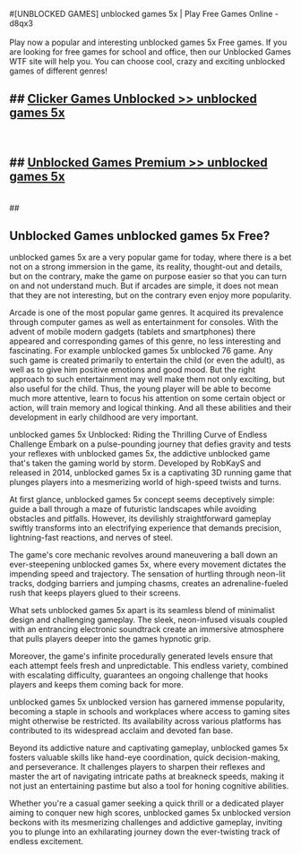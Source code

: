 #[UNBLOCKED GAMES] unblocked games 5x | Play Free Games Online - d8qx3 <br>
<br>
Play now a popular and interesting unblocked games 5x Free games. If you are looking for free games for school and office, then our Unblocked Games WTF site will help you. You can choose cool, crazy and exciting unblocked games of different genres!


## ##  [Clicker Games Unblocked >> unblocked games 5x](http://freeplayer.one?title=unblocked_games_5x&ref=22)
  <br>

##  ## [Unblocked Games Premium >> unblocked games 5x](http://freeplayer.one?title=unblocked_games_5x&ref=22)
  <br>
  ##



## Unblocked Games unblocked games 5x Free?

unblocked games 5x are a very popular game for today, where there is a bet not on a strong immersion in the game, its reality, thought-out and details, but on the contrary, make the game on purpose easier so that you can turn on and not understand much. But if arcades are simple, it does not mean that they are not interesting, but on the contrary even enjoy more popularity.

Arcade is one of the most popular game genres. It acquired its prevalence through computer games as well as entertainment for consoles. With the advent of mobile modern gadgets (tablets and smartphones) there appeared and corresponding games of this genre, no less interesting and fascinating. For example unblocked games 5x unblocked 76 game. Any such game is created primarily to entertain the child (or even the adult), as well as to give him positive emotions and good mood. But the right approach to such entertainment may well make them not only exciting, but also useful for the child. Thus, the young player will be able to become much more attentive, learn to focus his attention on some certain object or action, will train memory and logical thinking. And all these abilities and their development in early childhood are very important.

unblocked games 5x Unblocked: Riding the Thrilling Curve of Endless Challenge
Embark on a pulse-pounding journey that defies gravity and tests your reflexes with unblocked games 5x, the addictive unblocked game that's taken the gaming world by storm. Developed by RobKayS and released in 2014, unblocked games 5x is a captivating 3D running game that plunges players into a mesmerizing world of high-speed twists and turns.

At first glance, unblocked games 5x concept seems deceptively simple: guide a ball through a maze of futuristic landscapes while avoiding obstacles and pitfalls. However, its devilishly straightforward gameplay swiftly transforms into an electrifying experience that demands precision, lightning-fast reactions, and nerves of steel.

The game's core mechanic revolves around maneuvering a ball down an ever-steepening unblocked games 5x, where every movement dictates the impending speed and trajectory. The sensation of hurtling through neon-lit tracks, dodging barriers and jumping chasms, creates an adrenaline-fueled rush that keeps players glued to their screens.

What sets unblocked games 5x apart is its seamless blend of minimalist design and challenging gameplay. The sleek, neon-infused visuals coupled with an entrancing electronic soundtrack create an immersive atmosphere that pulls players deeper into the games hypnotic grip.

Moreover, the game's infinite procedurally generated levels ensure that each attempt feels fresh and unpredictable. This endless variety, combined with escalating difficulty, guarantees an ongoing challenge that hooks players and keeps them coming back for more.

unblocked games 5x unblocked version has garnered immense popularity, becoming a staple in schools and workplaces where access to gaming sites might otherwise be restricted. Its availability across various platforms has contributed to its widespread acclaim and devoted fan base.

Beyond its addictive nature and captivating gameplay, unblocked games 5x fosters valuable skills like hand-eye coordination, quick decision-making, and perseverance. It challenges players to sharpen their reflexes and master the art of navigating intricate paths at breakneck speeds, making it not just an entertaining pastime but also a tool for honing cognitive abilities.

Whether you're a casual gamer seeking a quick thrill or a dedicated player aiming to conquer new high scores, unblocked games 5x unblocked version beckons with its mesmerizing challenges and addictive gameplay, inviting you to plunge into an exhilarating journey down the ever-twisting track of endless excitement.